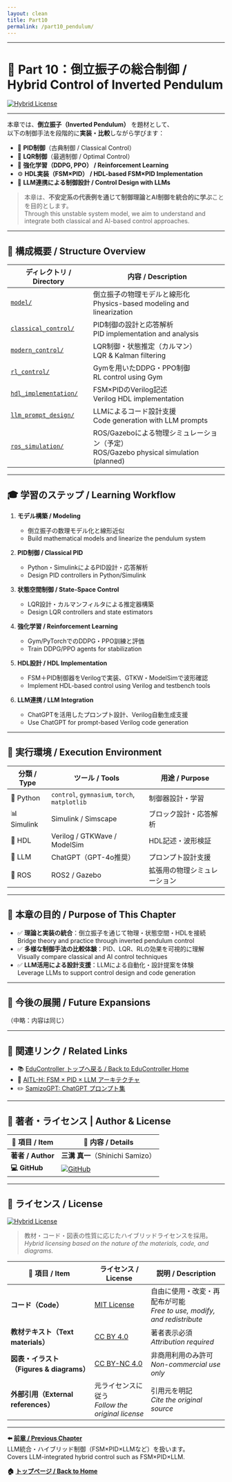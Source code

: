 ```yaml
---
layout: clean
title: Part10
permalink: /part10_pendulum/
---
```


---

# 🎯 Part 10：倒立振子の総合制御 / Hybrid Control of Inverted Pendulum
[![Hybrid License](https://img.shields.io/badge/license-Hybrid-blueviolet)](#-ライセンス--license)

---

本章では、**倒立振子（Inverted Pendulum）** を題材として、  
以下の制御手法を段階的に**実装・比較**しながら学びます：

- 📐 **PID制御**（古典制御 / Classical Control）  
- 🧮 **LQR制御**（最適制御 / Optimal Control）  
- 🧠 **強化学習（DDPG, PPO） / Reinforcement Learning**  
- ⚙️ **HDL実装（FSM×PID） / HDL-based FSM×PID Implementation**  
- 🤖 **LLM連携による制御設計 / Control Design with LLMs**

> 本章は、**不安定系の代表例を通じて制御理論とAI制御を統合的に学ぶ**ことを目的とします。  
> Through this unstable system model, we aim to understand and integrate both classical and AI-based control approaches.

---

## 🧭 **構成概要 / Structure Overview**

| ディレクトリ / Directory | 内容 / Description |
|--------------------------|---------------------|
| [`model/`](https://samizo-aitl.github.io/EduController/part10_pendulum/model/) | 倒立振子の物理モデルと線形化<br>Physics-based modeling and linearization |
| [`classical_control/`](https://samizo-aitl.github.io/EduController/part10_pendulum/classical_control/) | PID制御の設計と応答解析<br>PID implementation and analysis |
| [`modern_control/`](https://samizo-aitl.github.io/EduController/part10_pendulum/modern_control/) | LQR制御・状態推定（カルマン）<br>LQR & Kalman filtering |
| [`rl_control/`](https://samizo-aitl.github.io/EduController/part10_pendulum/rl_control/) | Gymを用いたDDPG・PPO制御<br>RL control using Gym |
| [`hdl_implementation/`](https://samizo-aitl.github.io/EduController/part10_pendulum/hdl_implementation/) | FSM×PIDのVerilog記述<br>Verilog HDL implementation |
| [`llm_prompt_design/`](https://samizo-aitl.github.io/EduController/part10_pendulum/llm_prompt_design/) | LLMによるコード設計支援<br>Code generation with LLM prompts |
| [`ros_simulation/`](https://samizo-aitl.github.io/EduController/part10_pendulum/ros_simulation/) | ROS/Gazeboによる物理シミュレーション（予定）<br>ROS/Gazebo physical simulation (planned) |

---

## 🎓 **学習のステップ / Learning Workflow**

1. **モデル構築 / Modeling**  
   - 倒立振子の数理モデル化と線形近似  
   - Build mathematical models and linearize the pendulum system  

2. **PID制御 / Classical PID**  
   - Python・SimulinkによるPID設計・応答解析  
   - Design PID controllers in Python/Simulink  

3. **状態空間制御 / State-Space Control**  
   - LQR設計・カルマンフィルタによる推定器構築  
   - Design LQR controllers and state estimators  

4. **強化学習 / Reinforcement Learning**  
   - Gym/PyTorchでのDDPG・PPO訓練と評価  
   - Train DDPG/PPO agents for stabilization  

5. **HDL設計 / HDL Implementation**  
   - FSM＋PID制御器をVerilogで実装、GTKW・ModelSimで波形確認  
   - Implement HDL-based control using Verilog and testbench tools  

6. **LLM連携 / LLM Integration**  
   - ChatGPTを活用したプロンプト設計、Verilog自動生成支援  
   - Use ChatGPT for prompt-based Verilog code generation

---

## 🔧 **実行環境 / Execution Environment**

| 分類 / Type | ツール / Tools | 用途 / Purpose |
|-------------|----------------|----------------|
| 🐍 Python | `control`, `gymnasium`, `torch`, `matplotlib` | 制御器設計・学習 |
| 📊 Simulink | Simulink / Simscape | ブロック設計・応答解析 |
| 🔬 HDL | Verilog / GTKWave / ModelSim | HDL記述・波形検証 |
| 🤖 LLM | ChatGPT（GPT-4o推奨） | プロンプト設計支援 |
| 🧪 ROS | ROS2 / Gazebo | 拡張用の物理シミュレーション |

---

## 📌 **本章の目的 / Purpose of This Chapter**

- ✅ **理論と実装の統合**：倒立振子を通じて物理・状態空間・HDLを接続  
  Bridge theory and practice through inverted pendulum control  
- ✅ **多様な制御手法の比較体験**：PID、LQR、RLの効果を可視的に理解  
  Visually compare classical and AI control techniques  
- ✅ **LLM活用による設計支援**：LLMによる自動化・設計提案を体験  
  Leverage LLMs to support control design and code generation  

---

## 🚀 **今後の展開 / Future Expansions**

（中略：内容は同じ）

---

## 🔗 **関連リンク / Related Links**

- 📚 [EduController トップへ戻る / Back to EduController Home](https://samizo-aitl.github.io/EduController/)  
- 🤖 [AITL-H: FSM × PID × LLM アーキテクチャ](https://github.com/Samizo-AITL/AITL-H)  
- ✏️ [SamizoGPT: ChatGPT プロンプト集](https://github.com/Samizo-AITL/SamizoGPT)

---

## 👤 **著者・ライセンス | Author & License**

| 📌 項目 / Item | 📄 内容 / Details |
|------|------|
| **著者 / Author** | **三溝 真一**（Shinichi Samizo） |
| **💻 GitHub** | [![GitHub](https://img.shields.io/badge/GitHub-Samizo--AITL-blue?style=for-the-badge&logo=github)](https://github.com/Samizo-AITL) |

---

## 📄 **ライセンス / License**
[![Hybrid License](https://img.shields.io/badge/license-Hybrid-blueviolet)](#-ライセンス--license)  

> 教材・コード・図表の性質に応じたハイブリッドライセンスを採用。  
> *Hybrid licensing based on the nature of the materials, code, and diagrams.*

| 📌 項目 / Item | ライセンス / License | 説明 / Description |
|------|------|------|
| **コード（Code）** | [MIT License](https://opensource.org/licenses/MIT) | 自由に使用・改変・再配布が可能<br>*Free to use, modify, and redistribute* |
| **教材テキスト（Text materials）** | [CC BY 4.0](https://creativecommons.org/licenses/by/4.0/) | 著者表示必須<br>*Attribution required* |
| **図表・イラスト（Figures & diagrams）** | [CC BY-NC 4.0](https://creativecommons.org/licenses/by-nc/4.0/) | 非商用利用のみ許可<br>*Non-commercial use only* |
| **外部引用（External references）** | 元ライセンスに従う<br>*Follow the original license* | 引用元を明記<br>*Cite the original source* |

---

**⬅️ [前章 / Previous Chapter](https://samizo-aitl.github.io/EduController/part09_llm_hybrid/)**  
LLM統合・ハイブリッド制御（FSM×PID×LLMなど）を扱います。  
Covers LLM-integrated hybrid control such as FSM×PID×LLM.

**🏠 [トップページ / Back to Home](https://samizo-aitl.github.io/EduController/)**
